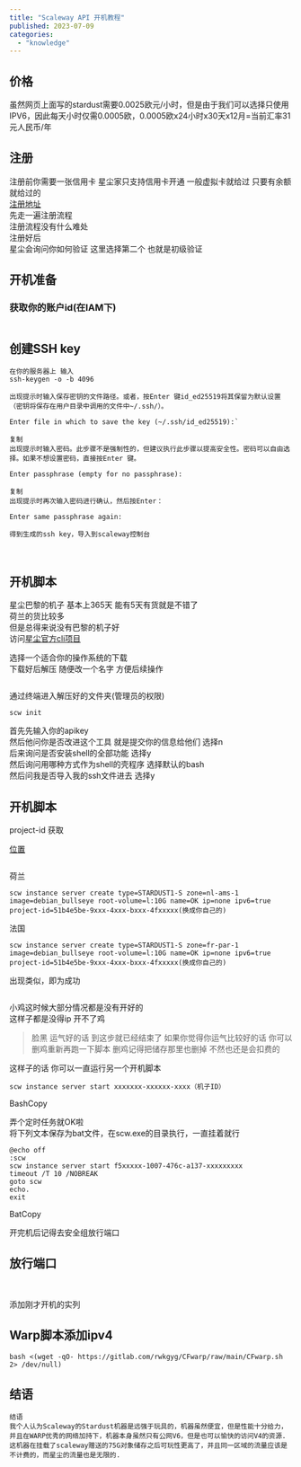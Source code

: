```yaml
---
title: "Scaleway API 开机教程"
published: 2023-07-09
categories: 
  - "knowledge"
---
```


## 价格

虽然网页上面写的stardust需要0.0025欧元/小时，但是由于我们可以选择只使用IPV6，因此每天小时仅需0.0005欧，0.0005欧x24小时x30天x12月=当前汇率31元人民币/年

## 注册

注册前你需要一张信用卡 星尘家只支持信用卡开通 一般虚拟卡就给过 只要有余额就给过的  
[注册地址](https://www.scaleway.com/en/)  
先走一遍注册流程  
注册流程没有什么难处  
注册好后  
星尘会询问你如何验证 这里选择第二个 也就是初级验证

## 开机准备

### 获取你的账户id(在IAM下)

<picture>
    <source srcset="https://s3.catcat.blog/images/2023/07/image-18-1024x411.avif" type="image/avif">
    <source srcset="https://s3.catcat.blog/images/2023/07/image-18-1024x411.webp" type="image/webp">
    <img src="https://s3.catcat.blog/images/2023/07/image-18-1024x411.jpg" alt="" loading="lazy">
</picture>

## 创建SSH key

```
在你的服务器上 输入 
ssh-keygen -o -b 4096

出现提示时输入保存密钥的文件路径。或者，按Enter 键id_ed25519将其保留为默认设置（密钥将保存在用户目录中调用的文件中~/.ssh/）。

Enter file in which to save the key (~/.ssh/id_ed25519):`

复制
出现提示时输入密码。此步骤不是强制性的，但建议执行此步骤以提高安全性。密码可以自由选择。如果不想设置密码，直接按Enter 键。

Enter passphrase (empty for no passphrase):

复制
出现提示时再次输入密码进行确认，然后按Enter：

Enter same passphrase again:

得到生成的ssh key，导入到scaleway控制台
```

<picture>
    <source srcset="https://s3.catcat.blog/images/2023/07/image-19.avif" type="image/avif">
    <source srcset="https://s3.catcat.blog/images/2023/07/image-19.webp" type="image/webp">
    <img src="https://s3.catcat.blog/images/2023/07/image-19.jpg" alt="" loading="lazy">
</picture>

<picture>
    <source srcset="https://s3.catcat.blog/images/2023/07/image-20.avif" type="image/avif">
    <source srcset="https://s3.catcat.blog/images/2023/07/image-20.webp" type="image/webp">
    <img src="https://s3.catcat.blog/images/2023/07/image-20.jpg" alt="" loading="lazy">
</picture>

## 开机脚本

星尘巴黎的机子 基本上365天 能有5天有货就是不错了  
荷兰的货比较多  
但是总得来说没有巴黎的机子好  
访问[星尘官方cli项目](https://github.com/scaleway/scaleway-cli)

选择一个适合你的操作系统的下载  
下载好后解压 随便改一个名字 方便后续操作

<picture>
    <source srcset="https://s3.catcat.blog/images/2023/07/image-21-1024x453.avif" type="image/avif">
    <source srcset="https://s3.catcat.blog/images/2023/07/image-21-1024x453.webp" type="image/webp">
    <img src="https://s3.catcat.blog/images/2023/07/image-21-1024x453.jpg" alt="" loading="lazy">
</picture>

通过终端进入解压好的文件夹(管理员的权限)

```
scw init
```

首先先输入你的apikey  
然后他问你是否改进这个工具 就是提交你的信息给他们 选择n  
后来询问是否安装shell的全部功能 选择y  
然后询问用哪种方式作为shell的壳程序 选择默认的bash  
然后问我是否导入我的ssh文件进去 选择y

## 开机脚本

project-id 获取

[位置](https://console.scaleway.com/project/settings)

<picture>
    <source srcset="https://s3.catcat.blog/images/2023/07/image-22-1024x378.avif" type="image/avif">
    <source srcset="https://s3.catcat.blog/images/2023/07/image-22-1024x378.webp" type="image/webp">
    <img src="https://s3.catcat.blog/images/2023/07/image-22-1024x378.jpg" alt="" loading="lazy">
</picture>

荷兰

```
scw instance server create type=STARDUST1-S zone=nl-ams-1 image=debian_bullseye root-volume=l:10G name=OK ip=none ipv6=true project-id=51b4e5be-9xxx-4xxx-bxxx-4fxxxxx(换成你自己的)
```

法国

```
scw instance server create type=STARDUST1-S zone=fr-par-1 image=debian_bullseye root-volume=l:10G name=OK ip=none ipv6=true project-id=51b4e5be-9xxx-4xxx-bxxx-4fxxxxx(换成你自己的)
```

出现类似，即为成功

<picture>
    <source srcset="https://s3.catcat.blog/images/2023/07/image-23-1024x1013.avif" type="image/avif">
    <source srcset="https://s3.catcat.blog/images/2023/07/image-23-1024x1013.webp" type="image/webp">
    <img src="https://s3.catcat.blog/images/2023/07/image-23-1024x1013.jpg" alt="" loading="lazy">
</picture>

小鸡这时候大部分情况都是没有开好的  
这样子都是没得ip 开不了鸡

> 脸黑 运气好的话 到这步就已经结束了 如果你觉得你运气比较好的话 你可以删鸡重新再跑一下脚本 删鸡记得把储存那里也删掉 不然也还是会扣费的

这样子的话 你可以一直运行另一个开机脚本

```
scw instance server start xxxxxxx-xxxxxx-xxxx（机子ID）
```

BashCopy

弄个定时任务就OK啦  
将下列文本保存为bat文件，在scw.exe的目录执行，一直挂着就行

```
@echo off
:scw
scw instance server start f5xxxxx-1007-476c-a137-xxxxxxxxx
timeout /T 10 /NOBREAK
goto scw
echo. 
exit
```

BatCopy

开完机后记得去安全组放行端口

## 放行端口

<picture>
    <source srcset="https://s3.catcat.blog/images/2023/07/image-24-1024x528.avif" type="image/avif">
    <source srcset="https://s3.catcat.blog/images/2023/07/image-24-1024x528.webp" type="image/webp">
    <img src="https://s3.catcat.blog/images/2023/07/image-24-1024x528.jpg" alt="" loading="lazy">
</picture>

<picture>
    <source srcset="https://s3.catcat.blog/images/2023/07/image-25-1024x721.avif" type="image/avif">
    <source srcset="https://s3.catcat.blog/images/2023/07/image-25-1024x721.webp" type="image/webp">
    <img src="https://s3.catcat.blog/images/2023/07/image-25-1024x721.jpg" alt="" loading="lazy">
</picture>

添加刚才开机的实列

## Warp脚本添加ipv4

```
bash <(wget -qO- https://gitlab.com/rwkgyg/CFwarp/raw/main/CFwarp.sh 2> /dev/null)
```

## 结语

```
结语
我个人认为Scaleway的Stardust机器是远强于玩具的，机器虽然便宜，但是性能十分给力，并且在WARP优秀的网络加持下，机器本身虽然只有公网V6，但是也可以愉快的访问V4的资源.
这机器在挂载了scaleway赠送的75G对象储存之后可玩性更高了，并且同一区域的流量应该是不计费的，而星尘的流量也是无限的.
```
